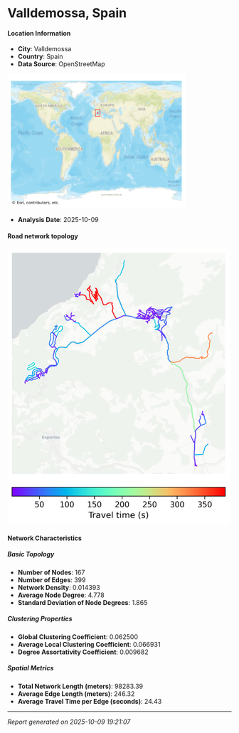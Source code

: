 # Valldemossa, Spain

#### Location Information

- **City**: Valldemossa
- **Country**: Spain
- **Data Source**: OpenStreetMap
<img src="Valldemossa_location.png" alt="Valldemossa Location Map" width="400" />

- **Analysis Date**: 2025-10-09

#### Road network topology

<img src="Valldemossa_network_map.png" alt="Valldemossa Road Network Map" width="500"/>

#### Network Characteristics

##### Basic Topology

- **Number of Nodes**: 167
- **Number of Edges**: 399
- **Network Density**: 0.014393
- **Average Node Degree**: 4.778
- **Standard Deviation of Node Degrees**: 1.865

##### Clustering Properties

- **Global Clustering Coefficient**: 0.062500
- **Average Local Clustering Coefficient**: 0.066931
- **Degree Assortativity Coefficient**: 0.009682

##### Spatial Metrics

- **Total Network Length (meters)**: 98283.39
- **Average Edge Length (meters)**: 246.32
- **Average Travel Time per Edge (seconds)**: 24.43

---
*Report generated on 2025-10-09 19:21:07*

